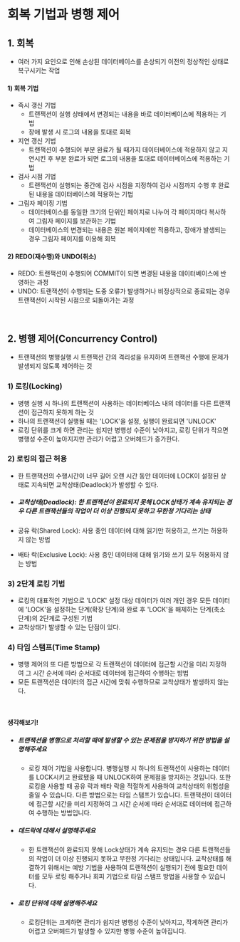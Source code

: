 # 회복 기법과 병행 제어

## 1. 회복

- 여러 가지 요인으로 인해 손상된 데이터베이스를 손상되기 이전의 정상적인 상태로 복구시키는 작업

#### 1) 회복 기법

- 즉시 갱신 기법
  - 트랜잭션이 실행 상태에서 변경되는 내용을 바로 데이터베이스에 적용하는 기법
  - 장애 발생 시 로그의 내용을 토대로 회복
- 지연 갱신 기법
  - 트랜잭션이 수행되어 부분 완료가 될 때가지 데이터베이스에 적용하지 않고 지연시킨 후 부분 완료가 되면 로그의 내용을 토대로 데이터베이스에 적용하는 기법
- 검사 시점 기법
  - 트랜잭션이 실행되는 중간에 검사 시점을 지정하여 검사 시점까지 수행 후 완료된 내용을 데이터베이스에 적용하는 기법
- 그림자 페이징 기법
  - 데이터베이스를 동일한 크기의 단위인 페이지로 나누어 각 페이지마다 복사하여 그림자 페이지를 보관하는 기법
  - 데이터베이스의 변경되는 내용은 원본 페이지에만 적용하고, 장애가 발생되는 경우 그림자 페이지를 이용해 회복

#### 2) REDO(재수행)와 UNDO(취소)

- REDO: 트랜잭션이 수행되어 COMMIT이 되면 변경된 내용을 데이터베이스에 반영하는 과정
- UNDO: 트랜잭션이 수행되는 도중 오류가 발생하거나 비정상적으로 종료되는 경우 트랜잭션이 시작된 시점으로 되돌아가는 과정

<br />

## 2. 병행 제어(Concurrency Control)

- 트랜잭션의 병행실행 시 트랜잭션 간의 격리성을 유지하여 트랜잭션 수행에 문제가 발생되지 않도록 제어하는 것

### 1) 로킹(Locking)

- 병행 실행 시 하나의 트랜잭션이 사용하는 데이터베이스 내의 데이터를 다른 트랜잭션이 접근하지 못하게 하는 것
- 하나의 트랜잭션이 실행될 때는 'LOCK'을 설정, 실행이 완료되면 'UNLOCK'
- 로킹 단위를 크게 하면 관리는 쉽지만 병행성 수준이 낮아지고, 로킹 단위가 작으면 병행성 수준이 높아지지만 관리가 어렵고 오버헤드가 증가한다.

### 2) 로킹의 접근 허용

- 한 트랜잭션의 수행시간이 너무 길어 오랜 시간 동안 데이터에 LOCK이 설정된 상태로 지속되면 교착상태(Deadlock)가 발생할 수 있다.

- ##### 교착상태(Deadlock): 한 트랜잭션이 완료되지 못해 LOCK상태가 계속 유지되는 경우 다른 트랜잭션들의 작업이 더 이상 진행되지 못하고 무한정 기다리는 상태

- 공유 락(Shared Lock): 사용 중인 데이터에 대해 읽기만 허용하고, 쓰기는 허용하지 않는 방법

- 배타 락(Exclusive Lock): 사용 중인 데이터에 대해 읽기와 쓰기 모두 허용하지 않는 방법

### 3) 2단계 로킹 기법

- 로킹의 대표적인 기법으로 'LOCK' 설정 대상 데이터가 여러 개인 경우 모든 데이터에 'LOCK'을 설정하는 단계(확장 단계)와 완료 후 'LOCK'을 해제하는 단계(축소 단계)의 2단계로 구성된 기법
- 교착상태가 발생할 수 있는 단점이 있다.

### 4) 타임 스탬프(Time Stamp)

- 병행 제어의 또 다른 방법으로 각 트랜잭션이 데이터에 접근할 시간을 미리 지정하여 그 시간 순서에 따라 순서대로 데이터에 접근하여 수행하는 방법
- 모든 트랜잭션은 데이터의 접근 시간에 맞춰 수행하므로 교착상태가 발생하지 않는다.

<br/>

#### 생각해보기!

- ##### 트랜잭션을 병행으로 처리할 때에 발생할 수 있는 문제점을 방지하기 위한 방법을 설명해주세요

  - 로킹 제어 기법을 사용합니다. 병행실행 시 하나의 트랜잭션이 사용하는 데이터를 LOCK시키고 완료됐을 때 UNLOCK하여 문제점을 방지하는 것입니다. 또한 로킹을 사용할 때 공유 락과 배타 락을 적절하게 사용하여 교착상태의 위험성을 줄일 수 있습니다. 다른 방법으로는 타임 스탬프가 있습니다. 트랜잭션이 데이터에 접근할 시간을 미리 지정하여 그 시간 순서에 따라 순서대로 데이터에 접근하여 수행하는 방법입니다.

- ##### 데드락에 대해서 설명해주세요

  - 한 트랜잭션이 완료되지 못해 Lock상태가 계속 유지되는 경우 다른 트랜잭션들의 작업이 더 이상 진행되지 못하고 무한정 기다리는 상태입니다.  교착상태를 해결하기 위해서는 예방 기법을 사용하여 트랜잭션이 실행되기 전에 필요한 데이터를 모두 로킹 해주거나 회피 기법으로 타임 스탬프 방법을 사용할 수 있습니다.

- ##### 로킹 단위에 대해 설명해주세요

  - 로킹단위는 크게하면 관리가 쉽지만 병행성 수준이 낮아지고, 작게하면 관리가 어렵고 오버헤드가 발생할 수 있지만 병행 수준이 높아집니다.

